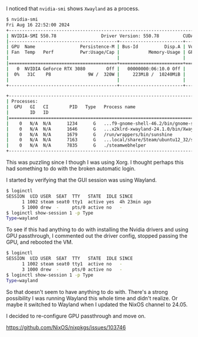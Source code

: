 I noticed that `nvidia-smi` shows `Xwayland` as a process. 

```sh
$ nvidia-smi
Fri Aug 16 22:52:00 2024
+-----------------------------------------------------------------------------------------+
| NVIDIA-SMI 550.78                 Driver Version: 550.78         CUDA Version: 12.4     |
|-----------------------------------------+------------------------+----------------------+
| GPU  Name                 Persistence-M | Bus-Id          Disp.A | Volatile Uncorr. ECC |
| Fan  Temp   Perf          Pwr:Usage/Cap |           Memory-Usage | GPU-Util  Compute M. |
|                                         |                        |               MIG M. |
|=========================================+========================+======================|
|   0  NVIDIA GeForce RTX 3080        Off |   00000000:06:10.0 Off |                  N/A |
|  0%   31C    P8              9W /  320W |     223MiB /  10240MiB |      0%      Default |
|                                         |                        |                  N/A |
+-----------------------------------------+------------------------+----------------------+

+-----------------------------------------------------------------------------------------+
| Processes:                                                                              |
|  GPU   GI   CI        PID   Type   Process name                              GPU Memory |
|        ID   ID                                                               Usage      |
|=========================================================================================|
|    0   N/A  N/A      1234      G   ...f9-gnome-shell-46.2/bin/gnome-shell        177MiB |
|    0   N/A  N/A      1646      G   ...x2klrd-xwayland-24.1.0/bin/Xwayland          5MiB |
|    0   N/A  N/A      1679      G   /run/wrappers/bin/sunshine                      5MiB |
|    0   N/A  N/A      7163      G   ...local/share/Steam/ubuntu12_32/steam          3MiB |
|    0   N/A  N/A      7835      G   ./steamwebhelper                                7MiB |
+-----------------------------------------------------------------------------------------+
```

This was puzzling since I though I was using Xorg.
I thought perhaps this had something to do with the broken automatic login.

I started by verifying that the GUI session was using Wayland.

```sh
$ loginctl
SESSION  UID USER  SEAT  TTY   STATE  IDLE SINCE
      1 1002 steam seat0 tty1  active yes  4h 23min ago
      5 1000 drew  -     pts/0 active no   -
$ loginctl show-session 1 -p Type
Type=wayland
```

To see if this had anything to do with installing the Nvidia drivers and using GPU passthrough,
I commented out the driver config, stopped passing the GPU, and rebooted the VM.

```sh
$ loginctl
SESSION  UID USER  SEAT  TTY   STATE  IDLE SINCE
      1 1002 steam seat0 tty1  active no   -
      3 1000 drew  -     pts/0 active no   -
$ loginctl show-session 1 -p Type
Type=wayland
```

So that doesn't seem to have anything to do with.
There's a strong possibility I was running Wayland this whole time and didn't realize.
Or maybe it switched to Wayland when I updated the NixOS channel to 24.05.

I decided to re-configure GPU passthrough and move on.

https://github.com/NixOS/nixpkgs/issues/103746

